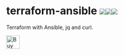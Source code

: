 # terraform-ansible [![](https://images.microbadger.com/badges/image/jorgeandrada/terraform-ansible:latest.svg)](https://microbadger.com/images/jorgeandrada/terraform-ansible:latest "Get your own image badge on microbadger.com")[![](https://images.microbadger.com/badges/version/jorgeandrada/terraform-ansible:latest.svg)](https://microbadger.com/images/jorgeandrada/terraform-ansible:latest "Get your own version badge on microbadger.com")[![](https://images.microbadger.com/badges/commit/jorgeandrada/terraform-ansible:latest.svg)](https://microbadger.com/images/jorgeandrada/terraform-ansible:latest "Get your own commit badge on microbadger.com")

Terraform with Ansible, jq and curl.

<a href='https://ko-fi.com/A417UXC' target='_blank'><img height='36' style='border:0px;height:36px;' src='https://az743702.vo.msecnd.net/cdn/kofi2.png?v=0' border='0' alt='Buy Me a Coffee at ko-fi.com' /></a>
